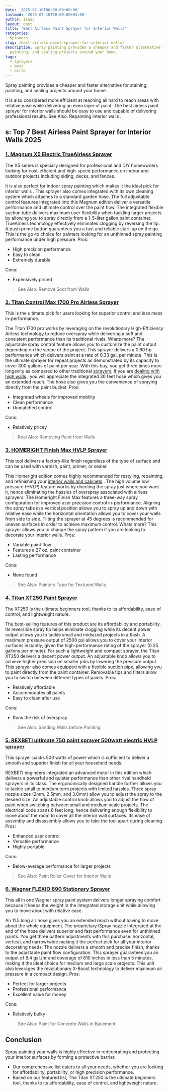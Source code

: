 ```yaml
---
date: '2025-07-10T00:00:00+00:00'
lastmod: '2025-07-10T00:00:00+03:00'
author: Isaac
layout: post
title: "Best Airless Paint Sprayer for Interior Walls"
categories:
- Sprayers
slug: /best-airless-paint-sprayer-for-interior-walls/
description: Spray painting provides a cheaper and faster alternative for staining,
  painting, and sealing projects around your home.
tags: 
  - sprayers
  - best
  - airle
---
```

Spray painting provides a cheaper and faster alternative for staining, painting, and sealing projects around your home.

It is also considered more efficient at reaching all hard to reach areas with relative ease while delivering an even layer of paint.
The best airless paint sprayer for interior walls should be easy to use and capable of delivering professional results. See Also:
Repainting interior walls
.
## s: Top 7 Best Airless Paint Sprayer for Interior Walls 2025
### [1. Magnum X5 Electric TrueAirless Sprayer](https://www.amazon.com/dp/B0026SR0FW/?tag=p-policy-20)
The X5 series is specially designed for professional and DIY homeowners looking for cost-efficient and high-speed performance on indoor and outdoor projects including siding, decks, and fences.

It is also perfect for indoor spray painting which makes it the ideal pick for
interior walls
. This sprayer also comes integrated with its own cleaning system which attaches to a standard garden hose.
The full adjustable control features integrated into this Magnum edition deliver a versatile performance and ultimate control over the paint flow.
The integrated flexible suction tube delivers maximum user flexibility when tackling larger projects by allowing you to spray directly from a 1-5-liter gallon paint container.
TrueAirless technology effectively eliminates clogging by reversing the tip. A push prime button guarantees you a fast and reliable start-up on the go.
This is the go-to choice for painters looking for an unthinned spray painting performance under high pressure.
Pros:
- High precision performance
- Easy to clean
- Extremely durable

Cons:
- Expensively priced

> See Also:
> Remove Soot from Walls
### [2. Titan Control Max 1700 Pro Airless Sprayer](https://www.amazon.com/dp/B06X3YNP1N/?tag=p-policy-20)
This is the ultimate pick for users looking for superior control and less mess in-performance.

The Titan 1700 pro works by leveraging on the revolutionary High-Efficiency Airless technology to reduce overspray while delivering a soft and consistent performance than its traditional rivals.
Whats more? The adjustable spray control feature allows you to customize the paint output depending on the scope of the project.
This sprayer delivers a 0.60 hp performance which delivers paint at a rate of 0.33 gal. per minute.
This is the ultimate sprayer for repeat projects as demonstrated by its capacity to cover 300 gallons of paint per year. With this buy, you get three times more longevity as compared to other traditional [sprayers](/posts/best-airless-paint-sprayer/).
If you are
[dealing with high walls](https://pestpolicy.com/[best](/posts/best-airless-paint-sprayer-under-300/)-paint-sprayer-for-exterior-walls/)
, you will appreciate the integrated 30 feet hose which gives you an extended reach. The hose also gives you the convenience of spraying directly from the paint bucket.
Pros:
- Integrated wheels for improved mobility
- Clean performance
- Unmatched control

Cons:
- Relatively pricey

> Real Also:
> Removing Paint from Walls
### [3. HOMERIGHT Finish Max HVLP Sprayer](https://www.amazon.com/dp/B06XTJ3HBT/?tag=p-policy-20)
This tool delivers a factory-like finish regardless of the type of surface and can be used with varnish, paint, primer, or sealer.

This Homeright edition comes highly recommended for restyling, repainting, and refinishing your
[interior walls and cabinets](https://pestpolicy.com/best-paint-sprayer-for-interior-walls/)
.
The high volume low pressure (HVLP) feature works by directing the spray just where you want it, hence eliminating the hassles of overspray associated with airless sprayers.
The Homeright Finish Max features a three-way spray configuration for improved user precision control in-performance.
Aligning the spray tabs in a vertical position allows you to spray up and down with relative ease while the horizontal orientation allows you to cover your walls from side to side.
Tilting the sprayer at 45 degrees is recommended for uneven surfaces in order to achieve maximum control.
Whats more? This sprayer allows you to change the spray pattern if you are looking to decorate your interior walls.
Pros:
- Variable paint flow
- Features a 27 oz. paint container
- Lasting performance

Cons:
- None found

> See Also:
> Painters Tape for Textured Walls
### [4. Titan XT250 Paint Sprayer](https://www.amazon.com/dp/B008G7SYHU/?tag=p-policy-20)
The XT250 is the ultimate beginners tool, thanks to its affordability, ease of control, and lightweight nature.

The best-selling features of this product are its affordability and portability.
Its reversible spray tip helps eliminate clogging while its decent power output allows you to tackle small and midsized projects in a flash.
A maximum pressure output of 2500 psi allows you to cover your interior surfaces instantly, given the high-performance rating of the sprayer (0.25 gallons per minute).
For such a lightweight and compact sprayer, the Titan XT250 delivers a decent power output.
An adjustable knob allows you to achieve higher precision on smaller jobs by lowering the pressure output.
This sprayer also comes equipped with a flexible suction pipe, allowing you to paint directly from the paint container. Removable tips and filters allow you to switch between different types of paints.
Pros:
- Relatively affordable
- Accommodates all paints
- Easy to clean after use

Cons:
- Runs the risk of overspray

> See Also:
> Sanding Walls before Painting
### [5. REXBETI ultimate 750 paint sprayer 500watt electric HVLP sprayer](https://www.amazon.com/dp/B07DLR5FK2/?tag=p-policy-20)
This sprayer packs 500 watts of power which is sufficient to deliver a smooth and superior finish for all your household needs.

REXBETI engineers integrated an advanced motor in this edition which delivers a powerful and quieter performance than other rival handheld sprayers in its class.
The ergonomically designed handle further allows you to tackle small to medium term projects with limited hassles.
Three spray nozzle sizes (2mm, 2.5mm, and 3.0mm) allow you to adjust the spray to the desired size.
An adjustable control knob allows you to adjust the flow of paint when switching between small and medium scale projects.
The electrical code spans 6 feet long, hence delivering enough flexibility to move about the room to cover all the interior wall surfaces.
Its ease of assembly and disassembly allows you to take the tool apart during cleaning.
Pros:
- Enhanced user control
- Versatile performance
- Highly portable

Cons:
- Below-average performance for larger projects

> See Also:
> Paint Roller Cover for Interior Walls
### [6. Wagner FLEXIO 890 Stationary Sprayer](https://www.amazon.com/dp/B00IA8EVIQ/?tag=p-policy-20)
This all in one Wagner spray paint system delivers longer spraying comfort because it keeps the weight in the integrated storage unit while allowing you to move about with relative ease.

An 11.5 long air hose gives you an extended reach without having to move about the whole equipment.
The proprietary iSpray nozzle integrated at the end of the hose delivers superior and fast performance even for unthinned paints.
You get three pattern adjustments with this purchase: horizontal, vertical, and narrow/wide making it the perfect pick for all your interior decorating needs.
The nozzle delivers a smooth and precise finish, thanks to the adjustable paint flow configuration.
This sprayer guarantees you an output of 8.4 gal./hr and coverage of 810 inches in less than 5 minutes, making it the ideal choice for medium and large scale projects.
This unit also leverages the revolutionary X-Boost technology to deliver maximum air pressure in a compact design.
Pros:
- Perfect for larger projects
- Professional performance
- Excellent value for money

Cons:
- Relatively bulky

> See Also:
> Paint for Concrete Walls in Basement
## Conclusion
Spray painting your walls is highly effective in redecorating and protecting your interior surfaces by forming a protective barrier.
- Our comprehensive list caters to all your needs, whether you are looking for affordability, portability, or high precision performance.
- Based on our featured list, The Titan XT250 is the ultimate beginners tool, thanks to its affordability, ease of control, and lightweight nature.
